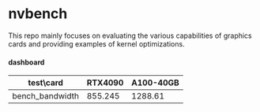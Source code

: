 # nvbench

This repo mainly focuses on evaluating the various capabilities of graphics cards and providing examples of kernel optimizations.

#### dashboard

|   test\card     | RTX4090  | A100-40GB |
| --------------- | --------- | -------- |
| bench_bandwidth |  855.245  | 1288.61  |
